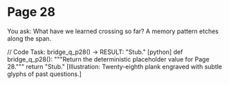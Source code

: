 # Page 28

You ask: What have we learned crossing so far?
A memory pattern etches along the span.

// Code Task: bridge_q_p28() → RESULT: "Stub."
[python]
def bridge_q_p28():
    """Return the deterministic placeholder value for Page 28."""
    return "Stub."
[Illustration: Twenty-eighth plank engraved with subtle glyphs of past questions.]

